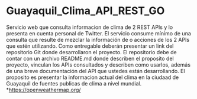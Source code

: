 # Guayaquil_Clima_API_REST_GO
Servicio web que consulta informacion de clima de 2 REST APIs y lo presenta en cuenta personal de Twitter. El servicio consume mínimo de una consulta que resulte de mezclar la información de o acciones de los 2 APIs que estén utilizando.  Como entregable deberán presentar un link del repositorio Git donde desarrollaron el proyecto. El repositorio debe de contar con un archivo README.md donde describen el proposito del proyecto, vinculan los APIs consultados y describen como usarlos, además de una breve documentación del API que ustedes están desarrollando. El proposito es presentar la informacion actual del clima en la ciudaad de Guayaquil de fuentes publicas de clima a nivel mundial.
*https://openweathermap.org/
